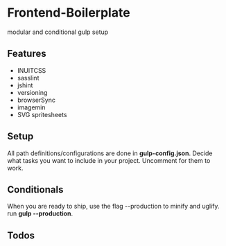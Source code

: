 # Frontend-Boilerplate
modular and conditional gulp setup

## Features

* INUITCSS
* sasslint
* jshint
* versioning
* browserSync
* imagemin
* SVG spritesheets

## Setup

All path definitions/configurations are done in  **gulp-config.json**.<return>
Decide what tasks you want to include in your project. Uncomment for them to work.

## Conditionals

When you are ready to ship, use the flag --production to minify and uglify. <return>
run **gulp --production**.

## Todos

